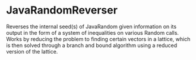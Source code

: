 # JavaRandomReverser
Reverses the internal seed(s) of JavaRandom given information on its output in the form of a system of inequalities on various Random calls. Works by reducing the problem to finding certain vectors in a lattice, which is then solved through a branch and bound algorithm using a reduced version of the lattice.
